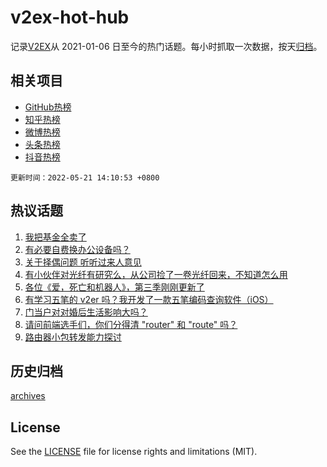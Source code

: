 # v2ex-hot-hub

 记录[V2EX](https://www.v2ex.com/)从 2021-01-06 日至今的热门话题。每小时抓取一次数据，按天[归档](archives)。
 
 ## 相关项目

- [GitHub热榜](https://github.com/lonnyzhang423/github-hot-hub)
- [知乎热榜](https://github.com/lonnyzhang423/zhihu-hot-hub)
- [微博热榜](https://github.com/lonnyzhang423/weibo-hot-hub)
- [头条热榜](https://github.com/lonnyzhang423/toutiao-hot-hub)
- [抖音热榜](https://github.com/lonnyzhang423/douyin-hot-hub)


 `更新时间：2022-05-21 14:10:53 +0800`

## 热议话题

1. [我把基金全卖了](https://www.v2ex.com/t/854206)
1. [有必要自费换办公设备吗？](https://www.v2ex.com/t/854244)
1. [关于择偶问题 听听过来人意见](https://www.v2ex.com/t/854300)
1. [有小伙伴对光纤有研究么，从公司捡了一卷光纤回来，不知道怎么用](https://www.v2ex.com/t/854221)
1. [各位《爱，死亡和机器人》，第三季刚刚更新了](https://www.v2ex.com/t/854193)
1. [有学习五笔的 v2er 吗？我开发了一款五笔编码查询软件（iOS）](https://www.v2ex.com/t/854173)
1. [门当户对对婚后生活影响大吗？](https://www.v2ex.com/t/854309)
1. [请问前端选手们，你们分得清 "router" 和 "route" 吗？](https://www.v2ex.com/t/854292)
1. [路由器小包转发能力探讨](https://www.v2ex.com/t/854303)

## 历史归档

[archives](archives)

## License

See the [LICENSE](LICENSE) file for license rights and limitations (MIT).
